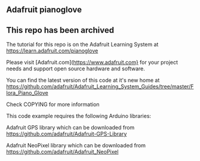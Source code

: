 ## Adafruit pianoglove

## This repo has been archived

The tutorial for this repo is on the Adafruit Learning System at https://learn.adafruit.com/pianoglove

Please visit [Adafruit.com](https://www.adafruit.com} for your project needs and support 
open source hardware and software.

You can find the latest version of this code at it's new home at 
https://github.com/adafruit/Adafruit_Learning_System_Guides/tree/master/Flora_Piano_Glove

Check COPYING for more information

This code example requires the following Arduino libraries:

Adafruit GPS library which can be downloaded from https://github.com/adafruit/Adafruit-GPS-Library

Adafruit NeoPixel library which can be downloaded from https://github.com/adafruit/Adafruit_NeoPixel
